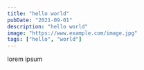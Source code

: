 ```yaml
---
title: "hello world"
pubDate: "2021-09-01"
description: "hello world"
image: "https://www.example.com/image.jpg"
tags: ["hello", "world"]
---
```


lorem ipsum

